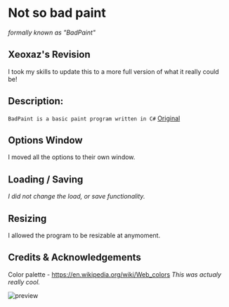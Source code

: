 # Not so bad paint
*formally known as "BadPaint"*

## Xeoxaz's Revision
I took my skills to update this to a more full version of what it really could be!

## Description:
`BadPaint is a basic paint program written in C#`
[Original](https://github.com/Hri7566/BadPaint)

## Options Window
I moved all the options to their own window.

## Loading / Saving
*I did not change the load, or save functionality.*

## Resizing
I allowed the program to be resizable at anymoment.

## Credits & Acknowledgements
Color palette - https://en.wikipedia.org/wiki/Web_colors
*This was actualy really cool.*

![preview](https://github.com/xeoxaz/BadPaint/assets/108138638/1b2deae1-d6c8-44fa-9df2-edfd5b36cf1f)
